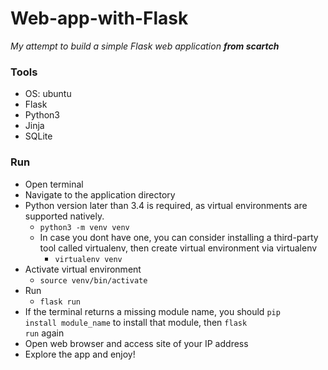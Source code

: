 # Web-app-with-Flask

_My attempt to build a simple Flask web application **from scartch**_

### Tools

* OS: ubuntu
* Flask
* Python3
* Jinja
* SQLite

### Run
* Open terminal
* Navigate to the application directory
* Python version later than 3.4 is required, as virtual environments are supported natively.
  + <code>python3 -m venv venv</code>
  * In case you dont have one, you can consider installing a third-party tool called virtualenv, then create virtual environment via virtualenv
    + <code>virtualenv venv</code>
* Activate virtual environment
  + <code>source venv/bin/activate</code>
* Run
  + <code>flask run</code>
* If the terminal returns a missing module name, you should <code>pip install module_name</code> to install that module, then <code>flask run</code> again
* Open web browser and access site of your IP address
* Explore the app and enjoy!
